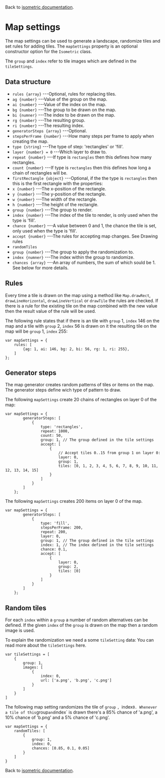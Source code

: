 Back to [isometric documentation](../readme.md).
# Map settings

The map settings can be used to generate a landscape, randomize tiles and set
rules for adding tiles. The `mapSettings` property is an optional constructor option 
for the `Isometric` class.

The `group` and `index` refer to tile images which are defined in the `tileSettings`.

## Data structure

 + `rules {array}` ---Optional, rules for replacing tiles.
  + `ag {number}` ---Value of the group on the map.
  + `ai {number}` ---Value of the index on the map.
  + `bg {number}` ---The group to be drawn on the map.
  + `bi {numner}` ---The index to be drawn on the map.
  + `rg {number}` ---The resulting group.
  + `ri {number}` ---The resulting index.
 + `generatorSteps {array}` ---Optional.
  + `stepsPerFrame {number}` ---How many steps per frame to apply when creating the map.
  + `type {string}` ---The type of step: 'rectangles' or 'fill'.
  + `layer {number} = 0` ---Which layer to draw to.
  + `repeat {number}` ---If type is `rectangles` then this defines how many rectangles.
  + `count {number}` ---If type is `rectangles` then this defines how long a chain of rectangles will be.
  + `firstRectangle {object}` ---Optional, if the the type is `rectangles` then this is the first rectangle with the properties:
   + `x {number}` ---The x-position of the rectangle.
   + `y {number}` ---The y-position of the rectangle.
   + `w {number}` ---The width of the rectangle.
   + `h {number}` ---The height of the rectangle.
  + `group {number}` ---The group to render.
  + `index {number}` ---The index of the tile to render, is only used when the type is 'fill'.
  + `chance {number}` ---A value between 0 and 1, the chance the tile is set, only used when the type is 'fill'.
  + `accept {number}` ---The rules for accepting map changes. See Drawing rules
 + `randomTiles`
  + `group {number}` ---The group to apply the randomization to.
  + `index {numner}` ---The index within the group to randomize.
  + `chances {array}` ---An array of numbers, the sum of which sould be 1. See below for more details.

## Rules

Every time a tile is drawn on the map using a method like `Map.drawRect`, `drawLineHorizontal`,
`drawLineVertical` or `drawTile` the rules are checked. If there is a rule for the existing tile 
on the map combined with the new value then the result value of the rule will be used.

The following rule states that if there is an tile with `group` 1, `index` 146 on the map and a tile
with `group` 2, `index` 56 is drawn on it the resulting tile on the map will be `group` 1, `index` 255:
~~~
var mapSettings = {
	rules: [
		{ag: 1, ai: 146, bg: 2, bi: 56, rg: 1, ri: 255},
	]
};
~~~

## Generator steps

The map generator creates random patterns of tiles or items on the map. The generator steps
define wich type of pattern to draw.

The following `mapSettings` create 20 chains of rectangles on layer 0 of the map:
~~~
var mapSettings = {
		generatorSteps: [
			{
				type: 'rectangles',
				repeat: 1000,
				count: 50,
				group: 1, // The group defined in the tile settings
				accept: [
					{
						// Accept tiles 0..15 from group 1 on layer 0:
						layer: 0,
						group: 1,
						tiles: [0, 1, 2, 3, 4, 5, 6, 7, 8, 9, 10, 11, 12, 13, 14, 15]
					}
				]
			}
		]
	};
~~~

The following `mapSettings` creates 200 items on layer 0 of the map.

~~~
var mapSettings = {
		generatorSteps: [
			{
				type: 'fill',
				stepsPerFrame: 200,
				repeat: 200,
				layer: 0,
				group: 1, // The group defined in the tile settings
				index: 1, // The index defined in the tile settings
				chance: 0.1,
				accept: [
					{
						layer: 0,
						group: 2,
						tiles: [0]
					}
				]
			}
		]
	};
~~~

## Random tiles

For each `index` within a `group` a number of random alternatives can be defined.
If the given `index` of the `group` is drawn on the map then a random image is used.

To explain the randomization we need a some `tileSetting` data:
You can read more about the `tileSettings` here.
~~~
var tileSettings = [
	{
		group: 1,
		images: [
			{
				index: 0,
				url: ['a.png', 'b.png', 'c.png']
			}
		]
	}
]
~~~

The following map setting randomizes the tile of `group` `, `index` 0. Whenever a tile
of this `group` and `index` is drawn there's a 85% chance of 'a.png', a 10% chance of
'b.png' and a 5% chance of 'c.png'.
~~~
var mapSettings = {
	randomTiles: [
		{
			group: 1,
			index: 0,
			chances: [0.85, 0.1, 0.05]
		}
	]
}
~~~

Back to [isometric documentation](../readme.md).